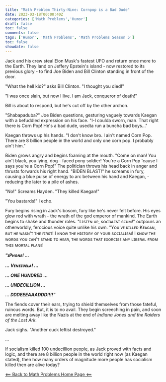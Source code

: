 ```yaml
---
title: "Math Problem Thirty-Nine: Cornpop is a Bad Dude"
date: 2023-03-18T00:00:40Z
categories: ['Math Problems','Humor']
draft: false
toc: false
comments: false
tags: ['Humor', 'Math Problems', 'Math Problems Season 5']
toc: false
showdate: false
---
```


Jack and his crew steal Elon Musk's fastest UFO and return once more to the Earth. They land on Jeffery Epstein's island - now restored to its previous glory - to find Joe Biden and Bill Clinton standing in front of the door.

"What the hell kid?" asks Bill Clinton. "I thought you died!"

"I was once slain, but now I live. I am Jack, conqueror of death!"

Bill is about to respond, but he's cut off by the other archon.

"Shabapaduba?" Joe Biden questions, gesturing vaguely towards Kaegan with a befuddled expression on his face. "I-I coulda sworn, man. That right there is Corn Pop! He's a bad dude, usedta run a buncha bad boys..."

Kaegan throws up his hands. "I don't know bro. I ain't named Corn Pop. There are 8 billion people in the world and only one corn pop. I probably ain't him."

Biden grows angry and begins foaming at the mouth. "Come on man! You ain't black, you lying, dog - faced pony soldier! You're a Corn Pop 'cause I says you're a Corn Pop!" The politician throws his head back in anger and thrusts forwards his right hand. "BIDEN BLAST!" he screams in fury, causing a blue pulse of energy to arc between his hand and Kaegan, - reducing the later to a pile of ashes.

"No!" Screams Hayden. "They killed Kaegan!"

"You bastards!" I echo.

Fury begins rising in Jack's bosom, fury like he's never felt before. His eyes glow red with wrath - the wrath of the god emperor of mankind. The Earth begins to shake and thunder roles. "Lɪsᴛᴇɴ ᴜᴘ, sᴏᴄɪᴀʟɪsᴛ sᴄᴜᴍ!" outpours an otherworldly, ferocious voice quite unlike his own. "Yᴏᴜ'ᴠᴇ ᴋɪʟʟᴇᴅ Kᴇᴀɢᴀɴ, ʙᴜᴛ ʜᴇ ᴡᴀsɴ'ᴛ ᴛʜᴇ ꜰɪʀsᴛ! I ᴋɴᴏᴡ ᴛʜᴇ ʜɪsᴛᴏʀʏ ᴏꜰ ʏᴏᴜʀ sᴏᴄɪᴀʟɪsᴍ! I ᴋɴᴏᴡ ᴛʜᴇ ᴡᴏʀᴅs ʏᴏᴜ ᴄᴀɴ'ᴛ sᴛᴀɴᴅ ᴛᴏ ʜᴇᴀʀ, ᴛʜᴇ ᴡᴏʀᴅs ᴛʜᴀᴛ ᴇxᴏʀᴄɪsᴇ ᴀɴʏ ʟɪʙᴇʀᴀʟ ғʀᴏᴍ ᴛʜɪs ᴍᴏʀᴛᴀʟ ᴘʟᴀɴᴇ!

***"ɪPʜᴏɴᴇ! ...*** 



***... Vᴇɴᴇᴢᴜᴇʟᴀ! ...***



***... ONE HUNDRED ...***



***... UNDECILLION ...***



***... DDDEEEAAADDD!!!!"***

The fiends cover their ears, trying to shield themselves from those fateful, ruinous words. But, it is to no avail. They begin screeching in pain, and soon are melting away like the Nazis at the end of *Indiana Jones and the Raiders of the Lost Ark.* 

Jack sighs. "Another cuck leftist destroyed."

...

If socialism killed 100 undecillion people, as Jack proved with facts and logic, and there are 8 billion people in the world right now (as Kaegan stated), then how many orders of magnitude more people has socialism killed then are alive today?

[<== Back to Math Problems Home Page <==](/humor/problems/#season-five-parousia)
